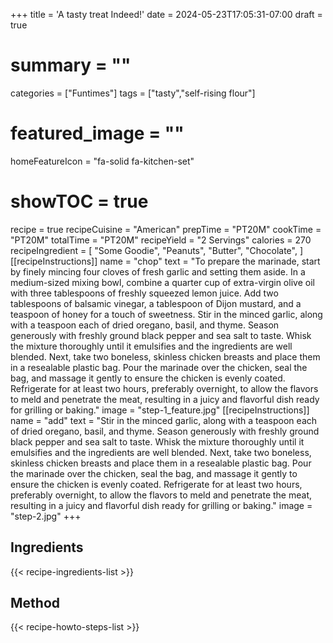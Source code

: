 +++
title = 'A tasty treat Indeed!'
date = 2024-05-23T17:05:31-07:00
draft = true
# summary = ""
categories = ["Funtimes"]
tags = ["tasty","self-rising flour"]
# featured_image = ""
homeFeatureIcon = "fa-solid fa-kitchen-set"
# showTOC = true

recipe = true
recipeCuisine = "American"
prepTime = "PT20M"
cookTime = "PT20M"
totalTime = "PT20M"
recipeYield = "2 Servings"
calories = 270
recipeIngredient = [
  "Some Goodie",
  "Peanuts",
  "Butter",
  "Chocolate",
  ]
[[recipeInstructions]]
  name = "chop"
  text = "To prepare the marinade, start by finely mincing four cloves of fresh garlic and setting them aside. In a medium-sized mixing bowl, combine a quarter cup of extra-virgin olive oil with three tablespoons of freshly squeezed lemon juice. Add two tablespoons of balsamic vinegar, a tablespoon of Dijon mustard, and a teaspoon of honey for a touch of sweetness. Stir in the minced garlic, along with a teaspoon each of dried oregano, basil, and thyme. Season generously with freshly ground black pepper and sea salt to taste. Whisk the mixture thoroughly until it emulsifies and the ingredients are well blended. Next, take two boneless, skinless chicken breasts and place them in a resealable plastic bag. Pour the marinade over the chicken, seal the bag, and massage it gently to ensure the chicken is evenly coated. Refrigerate for at least two hours, preferably overnight, to allow the flavors to meld and penetrate the meat, resulting in a juicy and flavorful dish ready for grilling or baking."
  image = "step-1_feature.jpg"
[[recipeInstructions]]
  name = "add"
  text = "Stir in the minced garlic, along with a teaspoon each of dried oregano, basil, and thyme. Season generously with freshly ground black pepper and sea salt to taste. Whisk the mixture thoroughly until it emulsifies and the ingredients are well blended. Next, take two boneless, skinless chicken breasts and place them in a resealable plastic bag. Pour the marinade over the chicken, seal the bag, and massage it gently to ensure the chicken is evenly coated. Refrigerate for at least two hours, preferably overnight, to allow the flavors to meld and penetrate the meat, resulting in a juicy and flavorful dish ready for grilling or baking."
  image = "step-2.jpg"
+++

## Ingredients
{{< recipe-ingredients-list >}}  

## Method
{{< recipe-howto-steps-list >}}  
